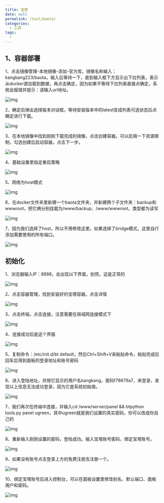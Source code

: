 ```yaml
---
title: 宝塔
date: null
permalink: /tool/baota/
categories: 
  - 工具
tags: 
  - 
---
```

## 1、容器部署

1、点击镜像管理-本地镜像-添加-官方库，镜像名称输入：kangkang223/baota，输入后等待一下，直到输入框下方显示出下拉列表，表示从docker源加载到数据，再点击确定，因为如果不等待下拉列表直接点确定，系统会报错并提示：请输入url地址。

![img](./img/0501.png)

2、确定后弹出选择版本对话框，等待安装版本中的latest变成列表可选状态后点确定进行下载。

![img](./img/0502.png)

3、在本地镜像中找到刚刚下载完成的镜像，点击创建容器。可以启用一下资源限制，勾选创建后启动容器，点击下一步。

![img](./img/0503.png)

4、基础设置里指定重启策略

![img](./img/0504.png)

5、网络为host模式

![img](./img/0505.png)

6、在docker文件夹里新建一个baota文件夹，并新建两个子文件夹：backup和wwwroot，把它俩分别挂载为/www/backup、/www/wwwroot，类型都为读写

![img](./img/0506.png)

7、因为我们选择了host，所以不用修改这里。如果选择了bridge模式，这里自行添加需要使用的所有端口。

![img](./img/0507.png)

## 初始化

1、浏览器输入IP：8888，会出现以下界面，别慌，这是正常的

![img](./img/0508.png)

2、点击容器管理，找到安装好的宝塔容器，点击详情

![img](./img/0509.png)

3、点击终端，点击连接，注意需要在局域网连接模式下

![img](./img/0510.png)

4、连接成功后是这个界面

![img](./img/0511.png)

5、复制命令：/etc/init.d/bt default，然后Ctrl+Shift+V来粘贴命令，粘贴完成后回车后得到面板的登录地址和账号密码

![img](./img/0512.png)

6、进入登陆地址，并按它显示的用户名kangkang，密码f78679a7，来登录，发现以上信息无法成功登录，因为它是系统初始值。

![img](./img/0513.png)

7、我们再次在终端中连接，并输入cd /www/server/panel && btpython tools.py panel ugreen，其中ugreen就是我们设置的真实密码，你可以改成你自己的

![img](./img/0514.png)

8、重新输入刚刚设置的密码，登陆成功。输入宝塔账号密码，绑定宝塔账号。

![img](./img/0515.png)

9、如果没有账号点击登录上方的免费注册去注册一个。

![img](./img/0516.png)

10、绑定宝塔账号后进入控制台，可以在面板设置里修改别名、默认端口、面板用户和密码。

![img](./img/0517.png)
























